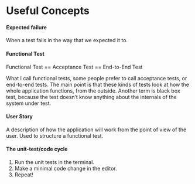 # Useful Concepts

#### Expected failure
When a test fails in the way that we expected it to.

#### Functional Test
Functional Test == Acceptance Test == End-to-End Test

What I call functional tests, some people prefer to call acceptance tests, or end-to-end tests. The main point is that these kinds of tests look at how the whole application functions, from the outside. Another term is black box test, because the test doesn’t know anything about the internals of the system under test.

#### User Story
A description of how the application will work from the point of view of the user. 
Used to structure a functional test.

#### The unit-test/code cycle
1. Run the unit tests in the terminal.
2. Make a minimal code change in the editor.
3. Repeat!